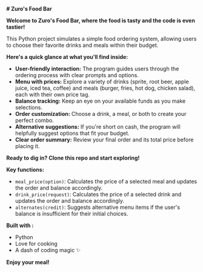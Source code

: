  **# Zuro's Food Bar**

**Welcome to Zuro's Food Bar, where the food is tasty and the code is even tastier!**

This Python project simulates a simple food ordering system, allowing users to choose their favorite drinks and meals within their budget. 

**Here's a quick glance at what you'll find inside:**

- **User-friendly interaction:** The program guides users through the ordering process with clear prompts and options. 
- **Menu with prices:** Explore a variety of drinks (sprite, root beer, apple juice, iced tea, coffee) and meals (burger, fries, hot dog, chicken salad), each with their own price tag. 
- **Balance tracking:** Keep an eye on your available funds as you make selections. 
- **Order customization:** Choose a drink, a meal, or both to create your perfect combo. 
- **Alternative suggestions:** If you're short on cash, the program will helpfully suggest options that fit your budget. 
- **Clear order summary:** Review your final order and its total price before placing it. 

**Ready to dig in?  Clone this repo and start exploring!**

**Key functions:**

- `meal_price(option)`: Calculates the price of a selected meal and updates the order and balance accordingly.
- `drink_price(request)`: Calculates the price of a selected drink and updates the order and balance accordingly.
- `alternates(credit)`: Suggests alternative menu items if the user's balance is insufficient for their initial choices.

**Built with :**

- Python
- Love for cooking 
- A dash of coding magic ✨

**Enjoy your meal!**
